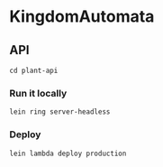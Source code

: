 # KingdomAutomata

## API
`cd plant-api`

### Run it locally
`lein ring server-headless`

### Deploy
`lein lambda deploy production`
